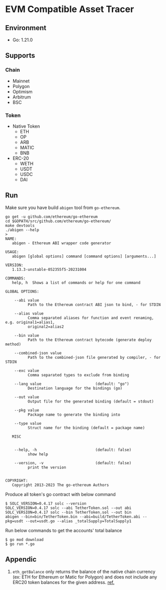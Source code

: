 # EVM Compatible Asset Tracer

## Environment
- Go: 1.21.0

## Supports

### Chain

- Mainnet
- Polygon
- Optimism
- Arbitrum
- BSC

### Token

- Native Token
  - ETH
  - OP
  - ARB
  - MATIC
  - BNB
- ERC-20
  - WETH
  - USDT
  - USDC
  - DAI

## Run

Make sure you have build `abigen` tool from `go-ethereum`.
```
go get -u github.com/ethereum/go-ethereum
cd $GOPATH/src/github.com/ethereum/go-ethereum/
make devtools
./abigen --help
>
NAME:
   abigen - Ethereum ABI wrapper code generator

USAGE:
   abigen [global options] command [command options] [arguments...]

VERSION:
   1.13.3-unstable-052355f5-20231004

COMMANDS:
   help, h  Shows a list of commands or help for one command

GLOBAL OPTIONS:
   
    --abi value                                                           
          Path to the Ethereum contract ABI json to bind, - for STDIN
   
    --alias value                                                         
          Comma separated aliases for function and event renaming, e.g. original1=alias1,
          original2=alias2
   
    --bin value                                                           
          Path to the Ethereum contract bytecode (generate deploy method)
   
    --combined-json value                                                 
          Path to the combined-json file generated by compiler, - for STDIN
   
    --exc value                                                           
          Comma separated types to exclude from binding
   
    --lang value                        (default: "go")                   
          Destination language for the bindings (go)
   
    --out value                                                           
          Output file for the generated binding (default = stdout)
   
    --pkg value                                                           
          Package name to generate the binding into
   
    --type value                                                          
          Struct name for the binding (default = package name)

   MISC

   
    --help, -h                          (default: false)                  
          show help
   
    --version, -v                       (default: false)                  
          print the version


COPYRIGHT:
   Copyright 2013-2023 The go-ethereum Authors
```

Produce all token's go contract with below command
```
$ SOLC_VERSION=0.4.17 solc --version
SOLC_VERSION=0.4.17 solc --abi TetherToken.sol --out abi
SOLC_VERSION=0.4.17 solc --bin TetherToken.sol --out bin
abigen --bin=bin/TetherToken.bin --abi=build/TetherToken.abi --pkg=usdt --out=usdt.go --alias _totalSupply=TotalSupply1
```

Run below commands to get the accounts' total balance
```
$ go mod download
$ go run *.go
```

## Appendic
1. `eth_getBalance` only returns the balance of the native chain currency (ex: ETH for Ethereum or Matic for Polygon) and does not include any ERC20 token balances for the given address. [ref.](https://docs.alchemy.com/reference/eth-getbalance-polygon)